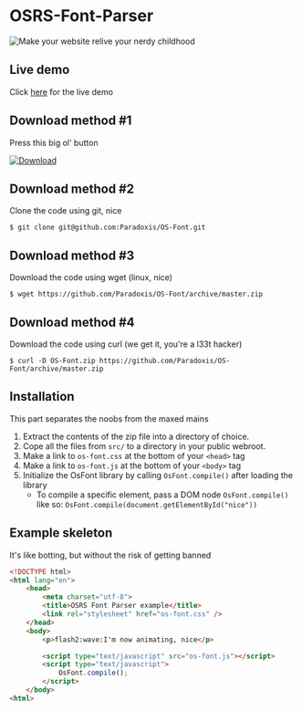 # OSRS-Font-Parser
![Make your website relive your nerdy childhood](https://raw.githubusercontent.com/Paradoxis/OSRS-Font-Parser/master/images/preview.gif)

## Live demo
Click [here](https://paradoxis.github.io/OSRS-Font-Parser/) for the live demo

## Download method #1
Press this big ol' button

[![Download](https://raw.githubusercontent.com/Paradoxis/OSRS-Font-Parser/master/images/button.png)](https://github.com/Paradoxis/OS-Font/archive/master.zip)

## Download method #2
Clone the code using git, nice
    
    $ git clone git@github.com:Paradoxis/OS-Font.git
    
## Download method #3
Download the code using wget (linux, nice)

    $ wget https://github.com/Paradoxis/OS-Font/archive/master.zip
    
## Download method #4
Download the code using curl (we get it, you're a l33t hacker)

    $ curl -D OS-Font.zip https://github.com/Paradoxis/OS-Font/archive/master.zip

## Installation 
This part separates the noobs from the maxed mains

1. Extract the contents of the zip file into a directory of choice.
2. Cope all the files from `src/` to a directory in your public webroot.
3. Make a link to `os-font.css` at the bottom of your `<head>` tag
4. Make a link to `os-font.js` at the bottom of your `<body>` tag
5. Initialize the OsFont library by calling `OsFont.compile()` after loading the library
    * To compile a specific element, pass a DOM node `OsFont.compile()` like so: `OsFont.compile(document.getElementById("nice"))`


## Example skeleton 
It's like botting, but without the risk of getting banned

```html
<!DOCTYPE html>
<html lang="en">
    <head>
        <meta charset="utf-8"> 
        <title>OSRS Font Parser example</title>
        <link rel="stylesheet" href="os-font.css" />
    </head>
    <body>
        <p>flash2:wave:I'm now animating, nice</p>

        <script type="text/javascript" src="os-font.js"></script>
        <script type="text/javascript">
            OsFont.compile();
        </script>
    </body>
<html>
```
